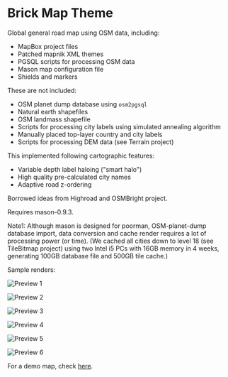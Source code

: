 Brick Map Theme
===============

Global general road map using OSM data, including:
- MapBox project files
- Patched mapnik XML themes
- PGSQL scripts for processing OSM data
- Mason map configuration file
- Shields and markers

These are not included:
- OSM planet dump database using `osm2pgsql`
- Natural earth shapefiles
- OSM landmass shapefile
- Scripts for processing city labels using simulated annealing algorithm
- Manually placed top-layer country and city labels
- Scripts for processing DEM data (see Terrain project)

This implemented following cartographic features:
- Variable depth label haloing ("smart halo")
- High quality pre-calculated city names
- Adaptive road z-ordering

Borrowed ideas from Highroad and OSMBright project.

Requires mason-0.9.3.

Note1: Although mason is designed for poorman, OSM-planet-dump database import, data conversion and cache render requires a lot of processing power (or time).  (We cached all cities down to level 18 (see TileBitmap project) using two Intel i5 PCs with 16GB memory in 4 weeks, generating 100GB database file and 500GB tile cache.)

Sample renders:

![Preview 1](https://raw.github.com/Kotaimen/maps-Brick/master/sample-0.jpg)

![Preview 2](https://raw.github.com/Kotaimen/maps-Brick/master/sample-1.jpg)

![Preview 3](https://raw.github.com/Kotaimen/maps-Brick/master/sample-2.jpg)

![Preview 4](https://raw.github.com/Kotaimen/maps-Brick/master/sample-3.jpg)

![Preview 5](https://raw.github.com/Kotaimen/maps-Brick/master/sample-4.jpg)

![Preview 6](https://raw.github.com/Kotaimen/maps-Brick/master/sample-5.jpg)

For a demo map, check [here](http://tiles.mason.s3-website-us-east-1.amazonaws.com/).

